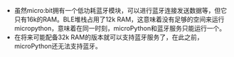 
- 虽然micro:bit拥有一个低功耗蓝牙模块，可以进行蓝牙连接发送数据等，但它只有16k的RAM。BLE堆栈占用了12k RAM，这意味着没有足够的空间来运行micropython，意味着在同一时刻，microPython和蓝牙服务只能运行一个。
- 在将来可能配备32k RAM的版本就可以支持蓝牙服务了，在此之前，microPython还无法支持蓝牙。
